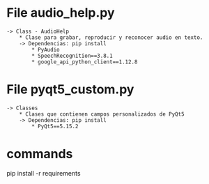 # File audio_help.py 
    -> Class - AudioHelp
        * Clase para grabar, reproducir y reconocer audio en texto.
        -> Dependencias: pip install
            * PyAudio
            * SpeechRecognition==3.8.1
            * google_api_python_client==1.12.8

# File pyqt5_custom.py
    -> Classes 
        * Clases que contienen campos personalizados de PyQt5
        -> Dependencias: pip install
            * PyQt5==5.15.2 

# commands
pip install -r requirements